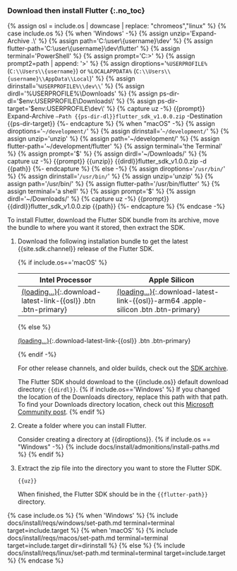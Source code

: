 
### Download then install Flutter {:.no_toc}

{% assign osl = include.os | downcase | replace: "chromeos","linux" %}
{% case include.os %}
{% when 'Windows' -%}
   {% assign unzip='Expand-Archive .\\' %}
   {% assign path='C:\\user\\{username}\\dev' %}
   {% assign flutter-path='C:\\user\\{username}\\dev\\flutter' %}
   {% assign terminal='PowerShell' %}
   {% assign prompt='C:>' %}
   {% assign prompt2=path | append: '>' %}
   {% assign diroptions='`%USERPROFILE%` (`C:\\Users\\{username}`) or `%LOCALAPPDATA%` (`C:\\Users\\{username}\\AppData\\Local`)' %}
   {% assign dirinstall='`%USERPROFILE%\\dev\\`' %}
   {% assign dirdl='%USERPROFILE%\\Downloads' %}
   {% assign ps-dir-dl='$env:USERPROFILE\\Downloads\\' %}
   {% assign ps-dir-target='$env:USERPROFILE\\dev\\' %}
   {% capture uz -%}
   {{prompt}} Expand-Archive `
       –Path {{ps-dir-dl}}flutter_sdk_v1.0.0.zip `
       -Destination {{ps-dir-target}}
   {%- endcapture %}
{% when "macOS" -%}
   {% assign diroptions='`~/development/`' %}
   {% assign dirinstall='`~/development/`' %}
   {% assign unzip='unzip' %}
   {% assign path='~/development/' %}
   {% assign flutter-path='~/development/flutter' %}
   {% assign terminal='the Terminal' %}
   {% assign prompt='$' %}
   {% assign dirdl='~/Downloads/' %}
   {% capture uz -%}
   {{prompt}} {{unzip}} {{dirdl}}flutter_sdk_v1.0.0.zip -d {{path}}
   {%- endcapture %}
{% else -%}
   {% assign diroptions='`/usr/bin/`' %}
   {% assign dirinstall='`/usr/bin/`' %}
   {% assign unzip='unzip' %}
   {% assign path='/usr/bin/' %}
   {% assign flutter-path='/usr/bin/flutter' %}
   {% assign terminal='a shell' %}
   {% assign prompt='$' %}
   {% assign dirdl='~/Downloads/' %}
   {% capture uz -%}
   {{prompt}} {{dirdl}}flutter_sdk_v1.0.0.zip {{path}}
   {%- endcapture %}
{% endcase -%}

To install Flutter,
download the Flutter SDK bundle from its archive,
move the bundle to where you want it stored,
then extract the SDK.

1. Download the following installation bundle to get the latest
   {{site.sdk.channel}} release of the Flutter SDK.

   {% if include.os=='macOS' %}

   | Intel Processor                                                     | Apple Silicon                                                                             |
   |---------------------------------------------------------------------|-------------------------------------------------------------------------------------------|
   | [(loading...)](#){:.download-latest-link-{{osl}} .btn .btn-primary} | [(loading...)](#){:.download-latest-link-{{osl}}-arm64 .apple-silicon .btn .btn-primary}  |

   {% else %}

   [(loading...)](#){:.download-latest-link-{{osl}} .btn .btn-primary}

   {% endif -%}

   For other release channels, and older builds, check out the [SDK archive][].

   The Flutter SDK should download to the {{include.os}}
   default download directory: `{{dirdl}}`.
   {% if include.os=='Windows' %}
   If you changed the location of the Downloads directory,
   replace this path with that path.
   To find your Downloads directory location,
   check out this [Microsoft Community post][move-dl].
   {% endif %}

1. Create a folder where you can install Flutter.

   Consider creating a directory at {{diroptions}}.
   {% if include.os == "Windows" -%}
   {% include docs/install/admonitions/install-paths.md %}
   {% endif %}

1. Extract the zip file into the directory you want to store the Flutter SDK.

   ```console
   {{uz}}
   ```

   When finished, the Flutter SDK should be in the `{{flutter-path}}` directory.

[SDK archive]: /release/archive
[move-dl]: https://answers.microsoft.com/en-us/windows/forum/all/move-download-folder-to-other-drive-in-windows-10/67d58118-4ccd-473e-a3da-4e79fdb4c878

{% case include.os %}
{% when 'Windows' %}
{% include docs/install/reqs/windows/set-path.md terminal=terminal target=include.target %}
{% when 'macOS' %}
{% include docs/install/reqs/macos/set-path.md terminal=terminal target=include.target dir=dirinstall %}
{% else %}
{% include docs/install/reqs/linux/set-path.md terminal=terminal target=include.target %}
{% endcase %}
